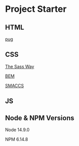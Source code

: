 # Project Starter

## HTML

[pug](https://pugjs.org/api/getting-started.html)

## CSS

[The Sass Way](http://thesassway.com/)

[BEM](http://getbem.com/introduction/)

[SMACCS](http://smacss.com/)

## JS

## Node & NPM Versions

Node 14.9.0

NPM 6.14.8
